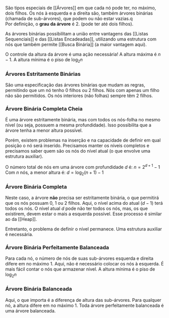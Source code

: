 São tipos especiais de [[Árvores]] em que cada nó pode ter, no máximo, dois filhos.
Os nós à esquerda e a direita são, também árvores binárias (chamada de sub-árvores), que podem ou não estar vazias.q     
Por definição, o **grau da árvore** é 2. (pode ter até dois filhos).

As árvores binárias possibilitam a união entre vantagens das [[Listas Sequenciais]] e das [[Listas Encadeadas]], utilizando uma estrutura com nós que também permite [[Busca Binária]] (a maior vantagem aqui).

O controle da altura da árvore é uma ação necessária! 
A altura máxima é $n-1$.
A altura mínima é o piso de $\log_{2}n$

### Árvores Estritamente Binárias
São uma especificação das árvores binárias que mudam as regras, permitindo que um nó tenho 0 filhos ou 2 filhos. Nós com apenas um filho não são permitidos. 
Os nós interiores (não folhas) sempre têm 2 filhos. 

### Árvore Binária Completa Cheia
É uma árvore estritamente binária, mas com todos os nós-folha no mesmo nível (ou seja, possuem a mesma profundidade).
Isso possibilita que a árvore tenha a menor altura possível.

Porém, existem problemas na inserção e na capacidade de definir em qual posição o nó será inserido. 
Precisamos manter os níveis completos e precisamos saber quem são os nós do nível atual (o que envolve uma estrutura auxiliar).

O número total de nós em uma árvore com profundidade $d$ é: $n = 2^{d+1}-1$
Com $n$ nós, a menor altura é: $d = \log_{2}(n+1) - 1$
### Árvore Binária Completa
Neste caso, a árvore **não** precisa ser estritamente binária, o que permitirá que os nós possuam 0, 1 ou 2 filhos.
Aqui, o nível acima do atual ($d-1$) terá todos os nós. O nível atual $d$ pode não ter todos os nós, mas, os que existirem, devem estar o mais a esquerda possível.
Esse processo é similar ao da [[Heap]].

Entretanto, o problema de definir o nível permanece. Uma estrutura auxiliar é necessária.


### Árvore Binária Perfeitamente Balanceada
Para cada nó, o número de nós de suas sub-árvores esquerda e direita difere em no máximo 1. Aqui, não é necessário colocar os nós à esquerda.
É mais fácil contar o nós que armazenar nível.
A altura mínima é o piso de $\log_{2}n$ 

### Árvore Binária Balanceada
Aqui, o que importa é a diferença de altura das sub-árvores.
Para qualquer nó, a altura difere em no máximo 1.
Toda árvore perfeitamente balanceada é uma árvore balanceada.